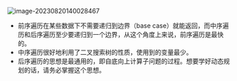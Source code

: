 ![image-20230820140028467](https://imgs-up.oss-cn-beijing.aliyuncs.com/imgs/image-20230820140028467.png)

- 前序遍历在某些数据下不需要递归到边界（base case）就能返回，而中序遍历和后序遍历至少要递归到一个边界，从这个角度上来说，前序遍历是最快的。
- 中序遍历很好地利用了二叉搜索树的性质，使用到的变量最少。
- 后序遍历的思想是最通用的，即自底向上计算子问题的过程。想要学好动态规划的话，请务必掌握这个思想。